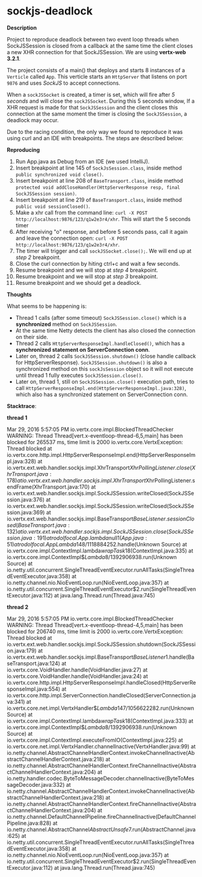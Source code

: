 # sockjs-deadlock

**Description** 

Project to reproduce deadlock between two event loop threads when SockJSSession is closed from a callback at the same time the client closes a new XHR connection for that SockJSSession. We are using **vertx-web 3.2.1**.

The project consists of a main() that deploys and starts 8 instances of a ``Verticle`` called ``App``. This verticle starts an ``HttpServer`` that listens on port ``9876`` and uses *SockJS* to accept connections.

When a ``sockJSSocket`` is created, a timer is set, which will fire after *5 seconds* and will close the ``sockJSSocket``.
During this 5 seconds window, If a XHR request is made for that ``SockJSSession`` and the client closes this connection at the same moment the timer is closing the ``SockJSSession``, a deadlock may occur.

Due to the racing condition, the only way we found to reproduce it was using curl and an IDE with breakpoints. The steps are described below:

**Reproducing**

1. Run App.java as Debug from an IDE (we used IntelliJ).
2. Insert breakpoint at line 145 of ``SockJsSession.class``, inside method ``public synchronized void close()``.
3. Insert breakpoint at line 208 of ``BaseTransport.class``, inside method ``protected void addCloseHandler(HttpServerResponse resp, final SockJSSession session)``.
4. Insert breakpoint at line 219 of ``BaseTransport.class``, inside method ``public void sessionClosed()``.
5. Make a xhr call from the command line: ``curl -X POST http://localhost:9876/123/q1w2e3r4/xhr``. This will start the 5 seconds timer
6. After receiving "o" response, and before 5 seconds pass, call it again and leave the connection open: `curl -X POST http://localhost:9876/123/q1w2e3r4/xhr`.
7. The timer will trigger and call ``sockJSSocket.close();``. We will end up at *step 2* breakpoint.
8. Close the curl connection by hiting ctrl+c and wait a few seconds.
9. Resume breakpoint and we will stop at *step 4* breakpoint.
10. Resume breakpoint and we will stop at *step 3* breakpoint.
11. Resume breakpoint and we should get a deadlock.


**Thoughts**

What seems to be happening is:
* Thread 1 calls (after some timeout) ``SockJSSession.close()`` which is a **synchronized** method on ``SockJSSession``.
* At the same time Netty detects the client has also closed the connection on their side.
* Thread 2 calls ``HttpServerResponseImpl.handleClosed()``, which has a **synchronized statement on ServerConnection conn**.
* Later on, thread 2 calls ``SockJSSession.shutdown()`` (close handle callback for HttpServerResponse). ``SockJSSession.shutdown()`` is also a synchronized method on this ``sockJsSession`` object so it will not execute until thread 1 fully executes ``SockJSSession.close()``.
* Later on, thread 1, still on ``SockJSSession.close()`` execution path, tries to call ``HttpServerResponseImpl.end(HttpServerResponseImpl.java:328)``, which also has a synchronized statement on ServerConnection conn.

**Stacktrace**:

**thread 1**

Mar 29, 2016 5:57:05 PM io.vertx.core.impl.BlockedThreadChecker
WARNING: Thread Thread[vert.x-eventloop-thread-6,5,main] has been blocked for 265537 ms, time limit is 2000
io.vertx.core.VertxException: Thread blocked
	at io.vertx.core.http.impl.HttpServerResponseImpl.end(HttpServerResponseImpl.java:328)
	at io.vertx.ext.web.handler.sockjs.impl.XhrTransport$XhrPollingListener.close(XhrTransport.java:178)
	at io.vertx.ext.web.handler.sockjs.impl.XhrTransport$XhrPollingListener.sendFrame(XhrTransport.java:170)
	at io.vertx.ext.web.handler.sockjs.impl.SockJSSession.writeClosed(SockJSSession.java:376)
	at io.vertx.ext.web.handler.sockjs.impl.SockJSSession.writeClosed(SockJSSession.java:369)
	at io.vertx.ext.web.handler.sockjs.impl.BaseTransport$BaseListener.sessionClosed(BaseTransport.java:132)
	at io.vertx.ext.web.handler.sockjs.impl.SockJSSession.close(SockJSSession.java:191)
	at rodolfocal.App.lambda$null$1(App.java:51)
	at rodolfocal.App$$Lambda$148/1118884252.handle(Unknown Source)
	at io.vertx.core.impl.ContextImpl.lambda$wrapTask$18(ContextImpl.java:335)
	at io.vertx.core.impl.ContextImpl$$Lambda$8/1392906938.run(Unknown Source)
	at io.netty.util.concurrent.SingleThreadEventExecutor.runAllTasks(SingleThreadEventExecutor.java:358)
	at io.netty.channel.nio.NioEventLoop.run(NioEventLoop.java:357)
	at io.netty.util.concurrent.SingleThreadEventExecutor$2.run(SingleThreadEventExecutor.java:112)
	at java.lang.Thread.run(Thread.java:745)
	
**thread 2**

Mar 29, 2016 5:57:05 PM io.vertx.core.impl.BlockedThreadChecker
WARNING: Thread Thread[vert.x-eventloop-thread-4,5,main] has been blocked for 206740 ms, time limit is 2000
io.vertx.core.VertxException: Thread blocked
	at io.vertx.ext.web.handler.sockjs.impl.SockJSSession.shutdown(SockJSSession.java:179)
	at io.vertx.ext.web.handler.sockjs.impl.BaseTransport$BaseListener$1.handle(BaseTransport.java:124)
	at io.vertx.core.VoidHandler.handle(VoidHandler.java:27)
	at io.vertx.core.VoidHandler.handle(VoidHandler.java:24)
	at io.vertx.core.http.impl.HttpServerResponseImpl.handleClosed(HttpServerResponseImpl.java:554)
	at io.vertx.core.http.impl.ServerConnection.handleClosed(ServerConnection.java:341)
	at io.vertx.core.net.impl.VertxHandler$$Lambda$147/1056622282.run(Unknown Source)
	at io.vertx.core.impl.ContextImpl.lambda$wrapTask$18(ContextImpl.java:333)
	at io.vertx.core.impl.ContextImpl$$Lambda$8/1392906938.run(Unknown Source)
	at io.vertx.core.impl.ContextImpl.executeFromIO(ContextImpl.java:225)
	at io.vertx.core.net.impl.VertxHandler.channelInactive(VertxHandler.java:99)
	at io.netty.channel.AbstractChannelHandlerContext.invokeChannelInactive(AbstractChannelHandlerContext.java:218)
	at io.netty.channel.AbstractChannelHandlerContext.fireChannelInactive(AbstractChannelHandlerContext.java:204)
	at io.netty.handler.codec.ByteToMessageDecoder.channelInactive(ByteToMessageDecoder.java:332)
	at io.netty.channel.AbstractChannelHandlerContext.invokeChannelInactive(AbstractChannelHandlerContext.java:218)
	at io.netty.channel.AbstractChannelHandlerContext.fireChannelInactive(AbstractChannelHandlerContext.java:204)
	at io.netty.channel.DefaultChannelPipeline.fireChannelInactive(DefaultChannelPipeline.java:828)
	at io.netty.channel.AbstractChannel$AbstractUnsafe$7.run(AbstractChannel.java:625)
	at io.netty.util.concurrent.SingleThreadEventExecutor.runAllTasks(SingleThreadEventExecutor.java:358)
	at io.netty.channel.nio.NioEventLoop.run(NioEventLoop.java:357)
	at io.netty.util.concurrent.SingleThreadEventExecutor$2.run(SingleThreadEventExecutor.java:112)
	at java.lang.Thread.run(Thread.java:745)
